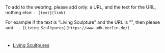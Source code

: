 #
To add to the webring, please add only: a URL, and the text for the URL, nothing else:
`- [text](link)`

For example if the text is "Living Sculpture" and the URL is "", then please add:
` - [Living Scultpures](https://www.udk-berlin.de/)`
#

- [Living Scultpures](https://www.udk-berlin.de/)
